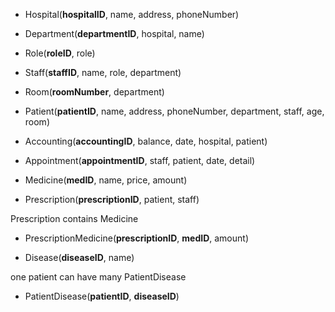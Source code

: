 * Hospital(__hospitalID__, name, address, phoneNumber)

* Department(__departmentID__, hospital, name)

* Role(__roleID__, role)

* Staff(__staffID__, name, role, department)

* Room(__roomNumber__, department)

* Patient(__patientID__, name, address, phoneNumber, department, staff, age, room)

* Accounting(__accountingID__, balance, date, hospital, patient)

* Appointment(__appointmentID__, staff, patient, date, detail)

* Medicine(__medID__, name, price, amount)

* Prescription(__prescriptionID__, patient, staff)

Prescription contains Medicine
* PrescriptionMedicine(__prescriptionID__, __medID__, amount)

* Disease(__diseaseID__, name)

one patient can have many PatientDisease
* PatientDisease(__patientID__, __diseaseID__)
